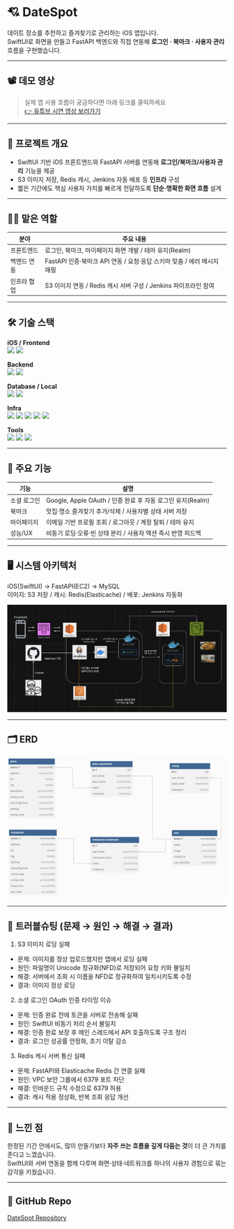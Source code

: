 # 💘 DateSpot
데이트 장소를 추천하고 즐겨찾기로 관리하는 iOS 앱입니다.  
SwiftUI로 화면을 만들고 FastAPI 백엔드와 직접 연동해 **로그인 · 북마크 · 사용자 관리** 흐름을 구현했습니다.  

---

## 📽️ 데모 영상
> 실제 앱 사용 흐름이 궁금하다면 아래 링크를 클릭하세요  
[👉 유튜브 시연 영상 보러가기](https://www.youtube.com/watch?v=HX3CKYLh1qs)

---

## 🧩 프로젝트 개요
- SwiftUI 기반 iOS 프론트엔드와 FastAPI 서버를 연동해 **로그인/북마크/사용자 관리** 기능을 제공
- S3 이미지 저장, Redis 캐시, Jenkins 자동 배포 등 **인프라** 구성
- 짧은 기간에도 핵심 사용자 가치를 빠르게 전달하도록 **단순·명확한 화면 흐름** 설계

---

## 👨‍💻 맡은 역할

| 분야 | 주요 내용 |
|---|---|
| 프론트엔드 | 로그인, 북마크, 마이페이지 화면 개발 / 테마 유지(Realm) |
| 백엔드 연동 | FastAPI 인증·북마크 API 연동 / 요청·응답 스키마 맞춤 / 에러 메시지 매핑 |
| 인프라 협업 | S3 이미지 연동 / Redis 캐시 서버 구성 / Jenkins 파이프라인 참여 |

---

## 🛠 기술 스택

**iOS / Frontend**  
<img src="https://img.shields.io/badge/Swift-F05138?style=for-the-badge&logo=swift&logoColor=white" height="28"/>
<img src="https://img.shields.io/badge/SwiftUI-0A84FF?style=for-the-badge" height="28"/>

**Backend**  
<img src="https://img.shields.io/badge/FastAPI-009688?style=for-the-badge&logo=fastapi&logoColor=white" height="28"/>
<img src="https://img.shields.io/badge/Python-3776AB?style=for-the-badge&logo=python&logoColor=white" height="28"/>

**Database / Local**  
<img src="https://img.shields.io/badge/MySQL-4479A1?style=for-the-badge&logo=mysql&logoColor=white" height="28"/>
<img src="https://img.shields.io/badge/Realm-39477F?style=for-the-badge" height="28"/>

**Infra**  
<img src="https://img.shields.io/badge/AWS%20EC2-FF9900?style=for-the-badge&logo=amazonaws&logoColor=white" height="28"/>
<img src="https://img.shields.io/badge/AWS%20S3-569A31?style=for-the-badge&logo=amazons3&logoColor=white" height="28"/>
<img src="https://img.shields.io/badge/Redis-DC382D?style=for-the-badge&logo=redis&logoColor=white" height="28"/>
<img src="https://img.shields.io/badge/Docker-2496ED?style=for-the-badge&logo=docker&logoColor=white" height="28"/>
<img src="https://img.shields.io/badge/Jenkins-D24939?style=for-the-badge&logo=jenkins&logoColor=white" height="28"/>

**Tools**  
<img src="https://img.shields.io/badge/Xcode-147EFB?style=for-the-badge&logo=xcode&logoColor=white" height="28"/>
<img src="https://img.shields.io/badge/GitHub-181717?style=for-the-badge&logo=github&logoColor=white" height="28"/>
<img src="https://img.shields.io/badge/Figma-F24E1E?style=for-the-badge&logo=figma&logoColor=white" height="28"/>

---

## 🌟 주요 기능

| 기능 | 설명 |
|---|---|
| 소셜 로그인 | Google, Apple OAuth / 인증 완료 후 자동 로그인 유지(Realm) |
| 북마크 | 맛집·명소 즐겨찾기 추가/삭제 / 사용자별 상태 서버 저장 |
| 마이페이지 | 이메일 기반 프로필 조회 / 로그아웃 / 계정 탈퇴 / 테마 유지 |
| 성능/UX | 비동기 로딩·오류·빈 상태 분리 / 사용자 액션 즉시 반영 피드백 |

---

## 🖥️ 시스템 아키텍처
iOS(SwiftUI) → FastAPI(EC2) → MySQL  
이미지: S3 저장 / 캐시: Redis(Elasticache) / 배포: Jenkins 자동화

![시스템 아키텍처](./assets/datespot_architecture.png)

---

## 🗂 ERD
![ERD](./assets/datespot_erd.png)

---

## 🧠 트러블슈팅 (문제 → 원인 → 해결 → 결과)

1) S3 이미지 로딩 실패  
- 문제: 이미지를 정상 업로드했지만 앱에서 로딩 실패  
- 원인: 파일명이 Unicode 정규화(NFD)로 저장되어 요청 키와 불일치  
- 해결: 서버에서 조회 시 이름을 NFD로 정규화하여 일치시키도록 수정  
- 결과: 이미지 정상 로딩

2) 소셜 로그인 OAuth 인증 타이밍 이슈  
- 문제: 인증 완료 전에 토큰을 서버로 전송해 실패  
- 원인: SwiftUI 비동기 처리 순서 불일치  
- 해결: 인증 완료 보장 후 메인 스레드에서 API 호출하도록 구조 정리  
- 결과: 로그인 성공률 안정화, 초기 이탈 감소

3) Redis 캐시 서버 통신 실패  
- 문제: FastAPI와 Elasticache Redis 간 연결 실패  
- 원인: VPC 보안 그룹에서 6379 포트 차단  
- 해결: 인바운드 규칙 수정으로 6379 허용  
- 결과: 캐시 적용 정상화, 반복 조회 응답 개선

---

## 💬 느낀 점
한정된 기간 안에서도, 많이 만들기보다 **자주 쓰는 흐름을 깊게 다듬는 것**이 더 큰 가치를 준다고 느꼈습니다.  
SwiftUI와 서버 연동을 함께 다루며 화면·상태·네트워크를 하나의 사용자 경험으로 묶는 감각을 키웠습니다.

---

## 📌 GitHub Repo
[DateSpot Repository](https://github.com/donghun-ha/DateSpot)
